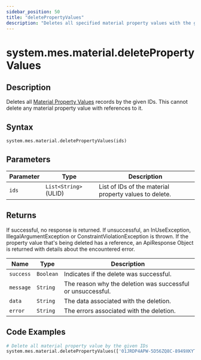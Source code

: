 ```yaml
---
sidebar_position: 50
title: "deletePropertyValues"
description: "Deletes all specified material property values with the given IDs."
---
```


# system.mes.material.deletePropertyValues

## Description

Deletes all [Material Property Values](../../data-model/material-model/material-property-value) records by the given IDs.
This cannot delete any material property value with references to it.

## Syntax

```python
system.mes.material.deletePropertyValues(ids)
```

## Parameters

| Parameter | Type                  | Description                                            |
| --------- | --------------------- | ------------------------------------------------------ |
| `ids`     | `List<String>` (ULID) | List of IDs of the material property values to delete. |

## Returns

If successful, no response is returned. If unsuccessful, an InUseException, IllegalArgumentException or ConstraintViolationException is thrown.
If the property value that's being deleted has a reference, an ApiResponse Object is returned with details about the encountered error.

| Name      | Type      | Description                                                 |
| --------- | --------- | ----------------------------------------------------------- |
| `success` | `Boolean` | Indicates if the delete was successful.                     |
| `message` | `String`  | The reason why the deletion was successful or unsuccessful. |
| `data`    | `String`  | The data associated with the deletion.                      |
| `error`   | `String`  | The errors associated with the deletion.                    |

## Code Examples

```python
# Delete all material property value by the given IDs
system.mes.material.deletePropertyValues(['01JRDP4APW-5D56ZQ8C-8949XKYT','01JRE81R3T-YEV59020-VHK88GPN'])
```
